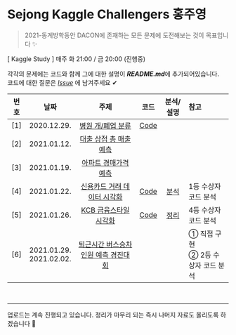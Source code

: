 # Sejong Kaggle Challengers 홍주영

> 2021-동계방학동안 DACON에 존재하는 모든 문제에 도전해보는 것이 목표입니다 ✨

[ Kaggle Study ] 매주 화 21:00 / 금 20:00 (진행중)

각각의 문제에는 코드와 함께 그에 대한 설명이 ***README.md***에 추가되어있습니다.   
코드에 대한 질문은 [*Issue*](https://github.com/Sejong-Kaggle-Challengers/juyoung/issues) 에 남겨주세요 ✔


| 번호 | 날짜 | 주제 | 코드 | 분석/설명 | 참고 |
|:---:|:---:|:---:|:---:|:---:|:---|
| [1] |2020.12.29.| [병원 개/폐업 분류](https://dacon.io/competitions/official/9565/overview/) | [Code](hospital-ensemble.ipynb) | | |
| [2] |2021.01.12.| [대출 상점 총 매출 예측](https://dacon.io/competitions/official/136/overview/) | | | |
| [3] |2021.01.19.| [아파트 경매가격 예측](https://dacon.io/competitions/official/17801/overview/) | | | |
| [4] |2021.01.22.| [신용카드 거래 데이터 시각화](https://dacon.io/competitions/official/42473/overview/) | [Code](04_credit_card_visualization_1stCode.ipynb)| [분석](https://github.com/Sejong-Kaggle-Challengers/juyoung/tree/main/04-credit_card-visualization)| 1등 수상자 코드 분석 |
| [5] |2021.01.26.| [KCB 금융스타일 시각화](https://dacon.io/competitions/official/82407/overview/) | [Code](05-finance_style-visualization.ipynb) | [정리](https://github.com/Sejong-Kaggle-Challengers/juyoung/tree/main/05-finance_style-visualization) |4등 수상자 코드 분석 |
| [6] |2021.01.29. <br> 2021.02.02.| [퇴근시간 버스승차인원 예측 경진대회](https://dacon.io/competitions/official/229255/overview/) |  |  | ① 직접 구현 <br> ② 2등 수상자 코드 분석 |



<br>

***

업로드는 계속 진행되고 있습니다. 정리가 마무리 되는 즉시 나머지 자료도 올리도록 하겠습니다 💨

